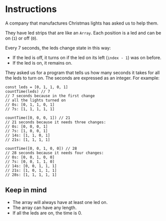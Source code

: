 # Instructions

A company that manufactures Christmas lights has asked us to help them.

They have led strips that are like an `Array`. Each position is a led and can be on (`1`) or off (`0`).

Every 7 seconds, the leds change state in this way:

- If the led is off, it turns on if the led on its left (`index - 1`) was on before.
- If the led is on, it remains on.

They asked us for a program that tells us how many seconds it takes for all the leds to turn on. The seconds are expressed as an integer. For example:

    const leds = [0, 1, 1, 0, 1]
    countTime(leds) // 7
    // 7 seconds because in the first change
    // all the lights turned on
    // 0s: [0, 1, 1, 0, 1]
    // 7s: [1, 1, 1, 1, 1]

    countTime([0, 0, 0, 1]) // 21
    // 21 seconds because it needs three changes:
    // 0s: [0, 0, 0, 1]
    // 7s: [1, 0, 0, 1]
    // 14s: [1, 1, 0, 1]
    // 21s: [1, 1, 1, 1]

    countTime([0, 0, 1, 0, 0]) // 28
    // 28 seconds because it needs four changes:
    // 0s: [0, 0, 1, 0, 0]
    // 7s: [0, 0, 1, 1, 0]
    // 14s: [0, 0, 1, 1, 1]
    // 21s: [1, 0, 1, 1, 1]
    // 28s: [1, 1, 1, 1, 1]

## Keep in mind

- The array will always have at least one led on.
- The array can have any length.
- If all the leds are on, the time is 0.
